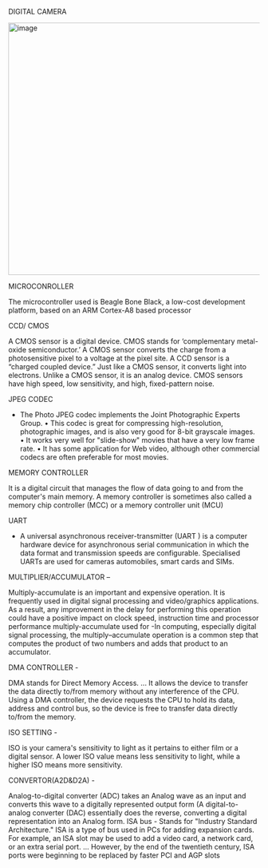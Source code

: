 DIGITAL CAMERA



   <img width="505" alt="image" src="https://user-images.githubusercontent.com/98915922/154843086-01702c12-3d2c-42b9-b234-5cacf5a1f90c.png">


MICROCONROLLER

The microcontroller used is Beagle Bone   Black, a low-cost development platform, based on an ARM Cortex-A8 based processor

CCD/ CMOS

A CMOS sensor is a digital device. CMOS stands for ‘complementary metal-oxide semiconductor.’ A CMOS sensor converts the charge from a photosensitive pixel to a voltage at the pixel site.
A CCD sensor is a “charged coupled device.” Just like a CMOS sensor, it converts light into electrons. Unlike a CMOS sensor, it is an analog device. 
CMOS sensors have high speed, low sensitivity, and high, fixed-pattern noise.

JPEG CODEC   

-   The Photo JPEG codec implements the Joint  Photographic Experts Group.
•	This codec is great for compressing high-resolution, photographic images, and is also very good for 8-bit grayscale images.
•	It works very well for "slide-show" movies that have a very low frame rate.
•	It has some application for Web video, although other commercial codecs are often preferable for most movies.



MEMORY CONTROLLER 

It is a digital circuit that manages the flow of data going to and from the computer's main memory. A memory controller is sometimes also called a memory chip controller (MCC) or a memory controller unit (MCU)

UART

-  A universal asynchronous receiver-transmitter (UART ) is a computer hardware device for asynchronous serial communication in which the data format and transmission speeds are configurable. Specialised UARTs are used for cameras automobiles, smart cards and SIMs.

 MULTIPLIER/ACCUMULATOR –
 
 Multiply-accumulate is an important and expensive operation. It is frequently used in digital signal processing and video/graphics applications. As a result, any improvement in the delay for performing this operation could have a positive impact on clock speed, instruction time and processor performance
multiply-accumulate used for -In computing, especially digital signal processing, the multiply–accumulate operation is a common step that computes the product of two numbers and adds that product to an accumulator.


DMA CONTROLLER -

DMA stands for Direct Memory Access. ... It allows the device to transfer the data directly to/from memory without any interference of the CPU. Using a DMA controller, the device requests the CPU to hold its data, address and control bus, so the device is free to transfer data directly to/from the memory.

ISO SETTING -

ISO is your camera's sensitivity to light as it pertains to either film or a digital sensor. A lower ISO value means less sensitivity to light, while a higher ISO means more sensitivity.

CONVERTOR(A2D&D2A) -

Analog-to-digital converter (ADC) takes an Analog wave as an input and converts this wave to a digitally represented output form (A digital-to-analog converter (DAC) essentially does the reverse, converting a digital representation into an Analog form.
ISA bus -    Stands for "Industry Standard Architecture." ISA is a type of bus used in PCs for adding expansion cards. For example, an ISA slot may be used to add a video card, a network card, or an extra serial port. ... However, by the end of the twentieth century, ISA ports were beginning to be replaced by faster PCI and AGP slots

















